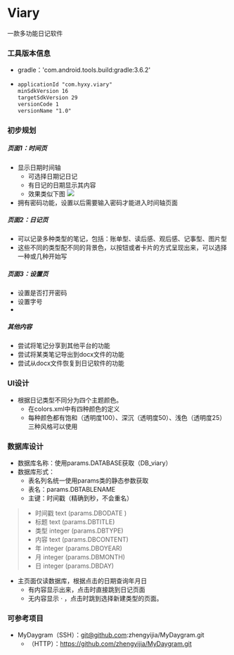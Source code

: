 # Viary
 一款多功能日记软件



### 工具版本信息

- gradle：'com.android.tools.build:gradle:3.6.2'

- ```xml
  applicationId "com.hyxy.viary"
  minSdkVersion 16
  targetSdkVersion 29
  versionCode 1
  versionName "1.0"
  ```



### 初步规划

##### 页面1：时间页

- 显示日期时间轴
  - 可选择日期记日记
  - 有日记的日期显示其内容
  - 效果类似下图                                                                                         ![](images/Screenshot_20200615_133340_net.saltycrackers.dayg.jpg)
- 拥有密码功能，设置以后需要输入密码才能进入时间轴页面

##### 页面2：日记页

- 可以记录多种类型的笔记，包括：账单型、读后感、观后感、记事型、图片型
- 这些不同的类型配不同的背景色，以按钮或者卡片的方式呈现出来，可以选择一种或几种开始写

##### 页面3：设置页

- 设置是否打开密码
- 设置字号
- 

##### 其他内容

- 尝试将笔记分享到其他平台的功能
- 尝试将某类笔记导出到docx文件的功能
- 尝试从docx文件恢复到日记软件的功能



### UI设计

- 根据日记类型不同分为四个主题颜色。
  - 在colors.xml中有四种颜色的定义
  - 每种颜色都有饱和（透明度100）、深沉（透明度50）、浅色（透明度25）三种风格可以使用



### 数据库设计

- 数据库名称：使用params.DATABASE获取（DB_viary）
- 数据库形式：
  - 表名列名统一使用params类的静态参数获取
  - 表名：params.DBTABLENAME
  - 主键：时间戳（精确到秒，不会重名）

> - 时间戳 text   (params.DBODATE )
> - 标题  text   (params.DBTITLE)
> - 类型  integer   (params.DBTYPE)
> - 内容  text   (params.DBCONTENT)
> - 年 integer   (params.DBOYEAR)
> - 月 integer   (params.DBMONTH)
> - 日 integer   (params.DBDAY)

- 主页面仅读数据库，根据点击的日期查询年月日
  - 有内容显示出来，点击时直接跳到日记页面
  - 无内容显示 · ，点击时跳到选择新建类型的页面。



### 可参考项目

- MyDaygram（SSH）：git@github.com:zhengyijia/MyDaygram.git
  - （HTTP）：https://github.com/zhengyijia/MyDaygram.git
